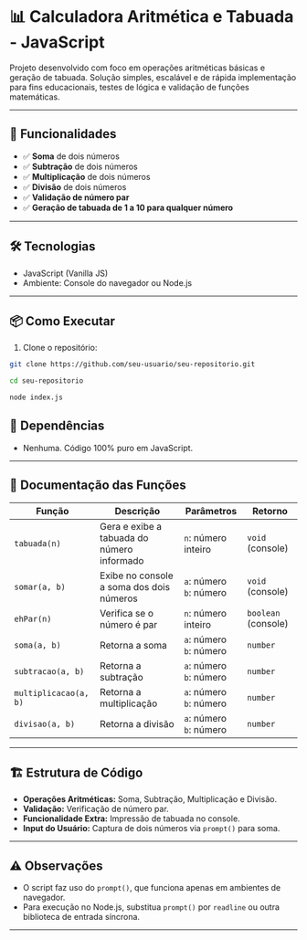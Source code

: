 # 📊 Calculadora Aritmética e Tabuada - JavaScript

Projeto desenvolvido com foco em operações aritméticas básicas e geração de tabuada. Solução simples, escalável e de rápida implementação para fins educacionais, testes de lógica e validação de funções matemáticas.

---

## 🚀 Funcionalidades

- ✅ **Soma** de dois números
- ✅ **Subtração** de dois números
- ✅ **Multiplicação** de dois números
- ✅ **Divisão** de dois números
- ✅ **Validação de número par**
- ✅ **Geração de tabuada de 1 a 10 para qualquer número**

---

## 🛠️ Tecnologias

- JavaScript (Vanilla JS)
- Ambiente: Console do navegador ou Node.js

---

## 📦 Como Executar

1. Clone o repositório:
```bash
git clone https://github.com/seu-usuario/seu-repositorio.git

cd seu-repositorio

node index.js
````

## 🔗 Dependências

- Nenhuma. Código 100% puro em JavaScript.

---

## 🧠 Documentação das Funções

| Função                | Descrição                                       | Parâmetros                          | Retorno             |
|-----------------------|-------------------------------------------------|-----------------------------------|---------------------|
| `tabuada(n)`          | Gera e exibe a tabuada do número informado     | `n`: número inteiro               | `void` (console)    |
| `somar(a, b)`         | Exibe no console a soma dos dois números       | `a`: número <br> `b`: número      | `void` (console)    |
| `ehPar(n)`            | Verifica se o número é par                      | `n`: número inteiro               | `boolean` (console) |
| `soma(a, b)`          | Retorna a soma                                  | `a`: número <br> `b`: número      | `number`            |
| `subtracao(a, b)`     | Retorna a subtração                             | `a`: número <br> `b`: número      | `number`            |
| `multiplicacao(a, b)` | Retorna a multiplicação                         | `a`: número <br> `b`: número      | `number`            |
| `divisao(a, b)`       | Retorna a divisão                               | `a`: número <br> `b`: número      | `number`            |

---

## 🏗️ Estrutura de Código

- **Operações Aritméticas:** Soma, Subtração, Multiplicação e Divisão.
- **Validação:** Verificação de número par.
- **Funcionalidade Extra:** Impressão de tabuada no console.
- **Input do Usuário:** Captura de dois números via `prompt()` para soma.

---

## ⚠️ Observações

- O script faz uso do `prompt()`, que funciona apenas em ambientes de navegador.
- Para execução no Node.js, substitua `prompt()` por `readline` ou outra biblioteca de entrada síncrona.

---
